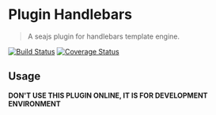 # Plugin Handlebars

> A seajs plugin for handlebars template engine.

[![Build Status](https://travis-ci.org/seajs/plugin-handlebars.png?branch=master)](https://travis-ci.org/seajs/plugin-handlebars)
[![Coverage Status](https://coveralls.io/repos/seajs/plugin-handlebars/badge.png?branch=master)](https://coveralls.io/r/seajs/plugin-handlebars)


Usage
-----

**DON'T USE THIS PLUGIN ONLINE, IT IS FOR DEVELOPMENT ENVIRONMENT**
